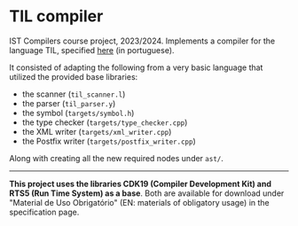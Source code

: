 # TIL compiler

IST Compilers course project, 2023/2024. Implements a compiler for the language TIL, specified [here](https://web.tecnico.ulisboa.pt/~david.matos/w/pt/index.php/Compiladores/Projecto_de_Compiladores/Projecto_2023-2024/Manual_de_Refer%C3%AAncia_da_Linguagem_TIL#Invoca.C3.A7.C3.A3o) (in portuguese).

It consisted of adapting the following from a very basic language that utilized the provided base libraries:
* the scanner (`til_scanner.l`)
* the parser (`til_parser.y`)
* the symbol (`targets/symbol.h`)
* the type checker (`targets/type_checker.cpp`)
* the XML writer (`targets/xml_writer.cpp`)
* the Postfix writer (`targets/postfix_writer.cpp`)

Along with creating all the new required nodes under `ast/`. 

---

**This project uses the libraries CDK19 (Compiler Development Kit) and RTS5 (Run Time System) as a base**. Both are available for download under "Material de Uso Obrigatório" (EN: materials of obligatory usage) in the specification page.
